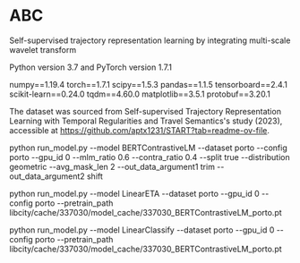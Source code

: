 # ABC
Self-supervised trajectory representation learning by integrating multi-scale wavelet transform

Python version 3.7 and PyTorch version 1.7.1

numpy==1.19.4
torch==1.7.1
scipy==1.5.3
pandas==1.1.5
tensorboard==2.4.1
scikit-learn==0.24.0
tqdm==4.60.0
matplotlib==3.5.1
protobuf==3.20.1


The dataset was sourced from Self-supervised Trajectory Representation Learning with Temporal Regularities and Travel Semantics's study (2023), accessible at 
https://github.com/aptx1231/START?tab=readme-ov-file.


python run_model.py --model BERTContrastiveLM --dataset porto --config porto --gpu_id 0 --mlm_ratio 0.6 --contra_ratio 0.4 --split true --distribution geometric --avg_mask_len 2 --out_data_argument1 trim --out_data_argument2 shift


python run_model.py --model LinearETA --dataset porto --gpu_id 0 --config porto --pretrain_path libcity/cache/337030/model_cache/337030_BERTContrastiveLM_porto.pt

python run_model.py --model LinearClassify --dataset porto --gpu_id 0 --config porto --pretrain_path libcity/cache/337030/model_cache/337030_BERTContrastiveLM_porto.pt
